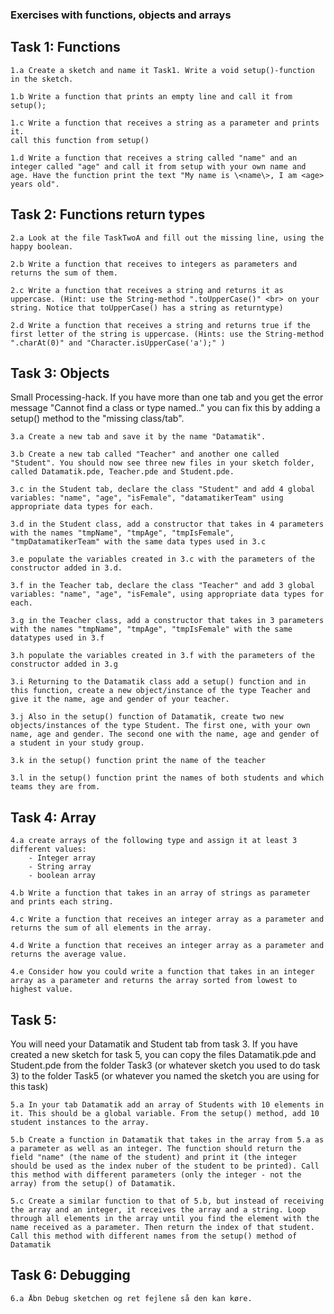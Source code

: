 ### Exercises with functions, objects and arrays

## Task 1: Functions

    1.a Create a sketch and name it Task1. Write a void setup()-function in the sketch.

    1.b Write a function that prints an empty line and call it from setup();

    1.c Write a function that receives a string as a parameter and prints it. 
    call this function from setup()

    1.d Write a function that receives a string called "name" and an integer called "age" and call it from setup with your own name and age. Have the function print the text "My name is \<name\>, I am <age> years old".

## Task 2: Functions return types

    2.a Look at the file TaskTwoA and fill out the missing line, using the happy boolean. 

    2.b Write a function that receives to integers as parameters and returns the sum of them.

    2.c Write a function that receives a string and returns it as uppercase. (Hint: use the String-method ".toUpperCase()" <br> on your string. Notice that toUpperCase() has a string as returntype)

    2.d Write a function that receives a string and returns true if the first letter of the string is uppercase. (Hints: use the String-method ".charAt(0)" and "Character.isUpperCase('a');" )

## Task 3: Objects
Small Processing-hack. If you have more than one tab and you get the error message "Cannot find a class or type named.." you can fix this by adding a setup() method to the "missing class/tab".


    3.a Create a new tab and save it by the name "Datamatik".

    3.b Create a new tab called "Teacher" and another one called "Student". You should now see three new files in your sketch folder, called Datamatik.pde, Teacher.pde and Student.pde.

    3.c in the Student tab, declare the class "Student" and add 4 global variables: "name", "age", "isFemale", "datamatikerTeam" using appropriate data types for each.

    3.d in the Student class, add a constructor that takes in 4 parameters with the names "tmpName", "tmpAge", "tmpIsFemale", "tmpDatamatikerTeam" with the same data types used in 3.c

    3.e populate the variables created in 3.c with the parameters of the constructor added in 3.d.

    3.f in the Teacher tab, declare the class "Teacher" and add 3 global variables: "name", "age", "isFemale", using appropriate data types for each.

    3.g in the Teacher class, add a constructor that takes in 3 parameters with the names "tmpName", "tmpAge", "tmpIsFemale" with the same datatypes used in 3.f

    3.h populate the variables created in 3.f with the parameters of the constructor added in 3.g

    3.i Returning to the Datamatik class add a setup() function and in this function, create a new object/instance of the type Teacher and give it the name, age and gender of your teacher. 

    3.j Also in the setup() function of Datamatik, create two new objects/instances of the type Student. The first one, with your own name, age and gender. The second one with the name, age and gender of a student in your study group. 

    3.k in the setup() function print the name of the teacher

    3.l in the setup() function print the names of both students and which teams they are from. 


## Task 4: Array

    4.a create arrays of the following type and assign it at least 3 different values: 
        - Integer array
        - String array
        - boolean array

    4.b Write a function that takes in an array of strings as parameter and prints each string.

    4.c Write a function that receives an integer array as a parameter and returns the sum of all elements in the array.

    4.d Write a function that receives an integer array as a parameter and returns the average value.	

    4.e Consider how you could write a function that takes in an integer array as a parameter and returns the array sorted from lowest to highest value.

## Task 5:  
You will need your Datamatik and Student tab from task 3. If you have created a new sketch for task 5, you can copy the files Datamatik.pde and Student.pde from the folder Task3 (or whatever sketch you used to do task 3) to the folder Task5 (or whatever you named the sketch you are using for this task)

    5.a In your tab Datamatik add an array of Students with 10 elements in it. This should be a global variable. From the setup() method, add 10 student instances to the array. 

    5.b Create a function in Datamatik that takes in the array from 5.a as a parameter as well as an integer. The function should return the field "name" (the name of the student) and print it (the integer should be used as the index nuber of the student to be printed). Call this method with different parameters (only the integer - not the array) from the setup() of Datamatik.

    5.c Create a similar function to that of 5.b, but instead of receiving the array and an integer, it receives the array and a string. Loop through all elements in the array until you find the element with the name received as a parameter. Then return the index of that student. Call this method with different names from the setup() method of Datamatik

## Task 6: Debugging

    6.a Åbn Debug sketchen og ret fejlene så den kan køre.

